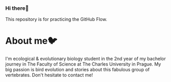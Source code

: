 ### Hi there👋
This repository is for practicing the GitHub Flow.

# About me🐦
I'm ecological & evolutionary biology student in the 2nd year of my bachelor journey in The Faculty of Science at The Charles University in Prague.
My big passion is bird evolution and stories about this fabulous group of vertebrates. Don't hesitate to contact me!
